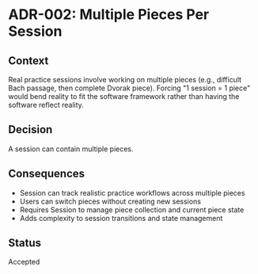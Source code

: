 # ADR-002: Multiple Pieces Per Session

## Context
Real practice sessions involve working on multiple pieces (e.g., difficult Bach passage, then complete Dvorak piece). Forcing "1 session = 1 piece" would bend reality to fit the software framework rather than having the software reflect reality.

## Decision
A session can contain multiple pieces.

## Consequences
- Session can track realistic practice workflows across multiple pieces
- Users can switch pieces without creating new sessions
- Requires Session to manage piece collection and current piece state
- Adds complexity to session transitions and state management

## Status
Accepted